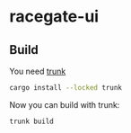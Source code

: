 # racegate-ui

## Build

You need [trunk](https://trunkrs.dev/)

```sh
cargo install --locked trunk
```

Now you can build with trunk:

```sh
trunk build
```
